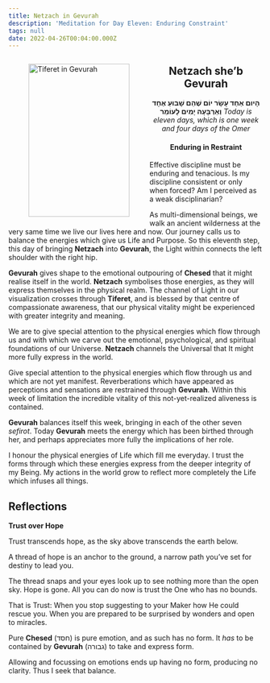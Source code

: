 ```yaml
---
title: Netzach in Gevurah
description: 'Meditation for Day Eleven: Enduring Constraint'
tags: null
date: 2022-04-26T00:04:00.000Z
---
```


<a href="https://www.chabad.org/holidays/sefirah/omer-count_cdo/jewish/Count-the-Omer.htm">
<i class="fa fa-file" aria-hidden="true"></i></a>

<figure style='float: left'>
 <a href='/posts/img/freedom/week2/2.4-Netzach_in_Gevurah.png' target="_blank">
   <img src='/posts/img/freedom/week2/2.4-Netzach_in_Gevurah_s.png' alt='Tiferet in Gevurah' width='200' height='304' />
 </a>
</figure>

<div style="text-align:center">

<h2>Netzach she’b Gevurah</h2>

<span dir="rtl"><b>הָיום אַחַד עָשָׂר יוֹם שֶׁהֵם שָׁבוּעַ אֶחָד  וְאַרְבָּעָה יָמִים לָעוֹמֵר</b></span>
<i>ֹToday is eleven days, which is one week and four days of the Omer</i>
</p>

<h4>Enduring in Restraint</h4>

</div>

<div class="abstract">

Effective discipline must be enduring and tenacious. Is my discipline consistent or only when forced? Am I perceived as a weak disciplinarian?

</div>

As multi-dimensional beings, we walk an ancient wilderness at the very same time we live our lives here and now. Our journey calls us to balance the energies which give us Life and Purpose. So this eleventh step, this day of bringing **Netzach** into **Gevurah**, the Light within connects the left shoulder with the right hip.

**Gevurah** gives shape to the emotional outpouring of **Chesed** that it might realise itself in the world. **Netzach** symbolises those energies, as they will express themselves in the physical realm. The channel of Light in our visualization crosses through **Tiferet**, and is blessed by that centre of compassionate awareness, that our physical vitality might be experienced with greater integrity and meaning.

We are to give special attention to the physical energies which flow through us and with which we carve out the emotional, psychological, and spiritual foundations of our Universe. **Netzach** channels the Universal that It might more fully express in the world.

Give special attention to the physical energies which flow through us and which are not yet manifest. Reverberations which have appeared as perceptions and sensations are restrained through **Gevurah**. Within this week of limitation the incredible vitality of this not-yet-realized aliveness is contained.

**Gevurah** balances itself this week, bringing in each of the other seven _sefirot_. Today **Gevurah** meets the energy which has been birthed through her, and perhaps appreciates more fully the implications of her role.

<div class="abstract">

I honour the physical energies of Life which fill me everyday. I trust the forms through which these energies express from the deeper integrity of my Being. My actions in the world grow to reflect more completely the Life which infuses all things.
</div>

## Reflections

**Trust over Hope**

<div class="note">

Trust transcends hope, as the sky above transcends the earth below.

A thread of hope is an anchor to the ground, a narrow path you’ve set for destiny to lead you.

The thread snaps and your eyes look up to see nothing more than the open sky. Hope is gone. All you can do now is trust the One who has no bounds.

That is Trust: When you stop suggesting to your Maker how He could rescue you. When you are prepared to be surprised by wonders and open to miracles.

<div class='note'>

Pure **Chesed** (חסד) is pure emotion, and as such has no form. It _has_ to be contained by **Gevurah** (גבורה) to take and express form.

Allowing and focussing on emotions ends up having no form, producing no clarity. Thus I seek that balance.

</div>
